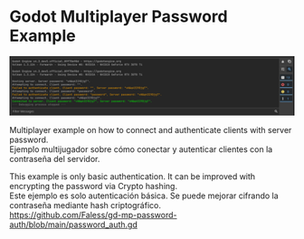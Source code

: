 # Godot Multiplayer Password Example

![Example](example.png)

Multiplayer example on how to connect and authenticate clients with server password.  
Ejemplo multijugador sobre cómo conectar y autenticar clientes con la contraseña del servidor.

This example is only basic authentication. It can be improved with encrypting the password via Crypto hashing.  
Este ejemplo es solo autenticación básica. Se puede mejorar cifrando la contraseña mediante hash criptográfico.  
https://github.com/Faless/gd-mp-password-auth/blob/main/password_auth.gd

